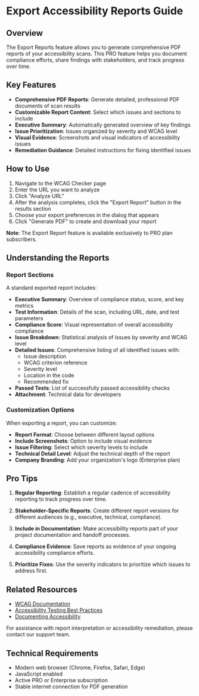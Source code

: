 # Export Accessibility Reports Guide

## Overview

The Export Reports feature allows you to generate comprehensive PDF reports of your accessibility scans. This PRO feature helps you document compliance efforts, share findings with stakeholders, and track progress over time.

## Key Features

- **Comprehensive PDF Reports**: Generate detailed, professional PDF documents of scan results
- **Customizable Report Content**: Select which issues and sections to include
- **Executive Summary**: Automatically generated overview of key findings
- **Issue Prioritization**: Issues organized by severity and WCAG level
- **Visual Evidence**: Screenshots and visual indicators of accessibility issues
- **Remediation Guidance**: Detailed instructions for fixing identified issues

## How to Use

1. Navigate to the WCAG Checker page
2. Enter the URL you want to analyze
3. Click "Analyze URL"
4. After the analysis completes, click the "Export Report" button in the results section
5. Choose your export preferences in the dialog that appears
6. Click "Generate PDF" to create and download your report

**Note**: The Export Report feature is available exclusively to PRO plan subscribers.

## Understanding the Reports

### Report Sections

A standard exported report includes:

- **Executive Summary**: Overview of compliance status, score, and key metrics
- **Test Information**: Details of the scan, including URL, date, and test parameters
- **Compliance Score**: Visual representation of overall accessibility compliance
- **Issue Breakdown**: Statistical analysis of issues by severity and WCAG level
- **Detailed Issues**: Comprehensive listing of all identified issues with:
  - Issue description
  - WCAG criterion reference
  - Severity level
  - Location in the code
  - Recommended fix
- **Passed Tests**: List of successfully passed accessibility checks
- **Attachment**: Technical data for developers

### Customization Options

When exporting a report, you can customize:

- **Report Format**: Choose between different layout options
- **Include Screenshots**: Option to include visual evidence
- **Issue Filtering**: Select which severity levels to include
- **Technical Detail Level**: Adjust the technical depth of the report
- **Company Branding**: Add your organization's logo (Enterprise plan)

## Pro Tips

1. **Regular Reporting**: Establish a regular cadence of accessibility reporting to track progress over time.

2. **Stakeholder-Specific Reports**: Create different report versions for different audiences (e.g., executive, technical, compliance).

3. **Include in Documentation**: Make accessibility reports part of your project documentation and handoff processes.

4. **Compliance Evidence**: Save reports as evidence of your ongoing accessibility compliance efforts.

5. **Prioritize Fixes**: Use the severity indicators to prioritize which issues to address first.

## Related Resources

- [WCAG Documentation](https://www.w3.org/WAI/WCAG21/Understanding/)
- [Accessibility Testing Best Practices](https://www.w3.org/WAI/test-evaluate/)
- [Documenting Accessibility](https://www.w3.org/WAI/planning/statements/)

For assistance with report interpretation or accessibility remediation, please contact our support team.

## Technical Requirements

- Modern web browser (Chrome, Firefox, Safari, Edge)
- JavaScript enabled
- Active PRO or Enterprise subscription
- Stable internet connection for PDF generation